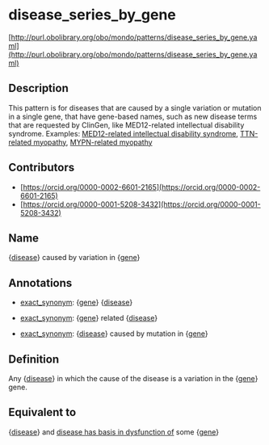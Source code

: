 # disease_series_by_gene 

[http://purl.obolibrary.org/obo/mondo/patterns/disease_series_by_gene.yaml](http://purl.obolibrary.org/obo/mondo/patterns/disease_series_by_gene.yaml)
## Description 

This pattern is for diseases that are caused by a single variation or mutation in a single gene, that have gene-based names, such as new disease terms that are requested by ClinGen, like MED12-related intellectual disability syndrome.  Examples: [MED12-related intellectual disability syndrome](http://purl.obolibrary.org/obo/MONDO_0100000), [TTN-related myopathy](http://purl.obolibrary.org/obo/MONDO_0100175), [MYPN-related myopathy](http://purl.obolibrary.org/obo/MONDO_0015023)
## Contributors 
* [https://orcid.org/0000-0002-6601-2165](https://orcid.org/0000-0002-6601-2165) 
* [https://orcid.org/0000-0001-5208-3432](https://orcid.org/0000-0001-5208-3432) 
## Name 

{[disease](http://purl.obolibrary.org/obo/MONDO_0000001)} caused by variation in {[gene](http://purl.obolibrary.org/obo/SO_0001217)}

## Annotations 

* [exact_synonym](http://www.geneontology.org/formats/oboInOwl#hasExactSynonym): {[gene](http://purl.obolibrary.org/obo/SO_0001217)} {[disease](http://purl.obolibrary.org/obo/MONDO_0000001)}

* [exact_synonym](http://www.geneontology.org/formats/oboInOwl#hasExactSynonym): {[gene](http://purl.obolibrary.org/obo/SO_0001217)} related {[disease](http://purl.obolibrary.org/obo/MONDO_0000001)}

* [exact_synonym](http://www.geneontology.org/formats/oboInOwl#hasExactSynonym): {[disease](http://purl.obolibrary.org/obo/MONDO_0000001)} caused by mutation in {[gene](http://purl.obolibrary.org/obo/SO_0001217)}

## Definition 

Any {[disease](http://purl.obolibrary.org/obo/MONDO_0000001)} in which the cause of the disease is a variation in the {[gene](http://purl.obolibrary.org/obo/SO_0001217)} gene.

## Equivalent to 

{[disease](http://purl.obolibrary.org/obo/MONDO_0000001)} and [disease has basis in dysfunction of](http://purl.obolibrary.org/obo/RO_0004020) some {[gene](http://purl.obolibrary.org/obo/SO_0001217)}

